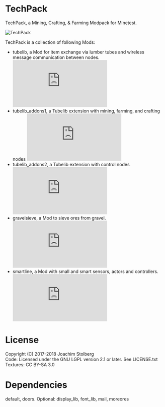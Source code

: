 # TechPack

TechPack, a Mining, Crafting, &amp; Farming Modpack for Minetest.

![TechPack](https://github.com/joe7575/techpack/blob/master/screenshot.png)

TechPack is a collection of following Mods:

* tubelib, a Mod for item exchange via lumber tubes and wireless message communication between nodes.
  ![README.md](https://github.com/joe7575/techpack/blob/master/tubelib/README.md)
* tubelib_addons1, a Tubelib extension with mining, farming, and crafting nodes
  ![README.md](https://github.com/joe7575/techpack/blob/master/tubelib_addons1/README.md)
* tubelib_addons2, a Tubelib extension with control nodes
  ![README.md](https://github.com/joe7575/techpack/blob/master/tubelib_addons2/README.md)
* gravelsieve, a Mod to sieve ores from gravel.
  ![README.md](https://github.com/joe7575/techpack/blob/master/gravelsieve/README.md)
* smartline, a Mod with small and smart sensors, actors and controllers.
  ![README.md](https://github.com/joe7575/techpack/blob/master/smartline/README.md)


# License
Copyright (C) 2017-2018 Joachim Stolberg  
Code: Licensed under the GNU LGPL version 2.1 or later. See LICENSE.txt  
Textures: CC BY-SA 3.0

# Dependencies 
default, doors. Optional: display_lib, font_lib, mail, moreores
